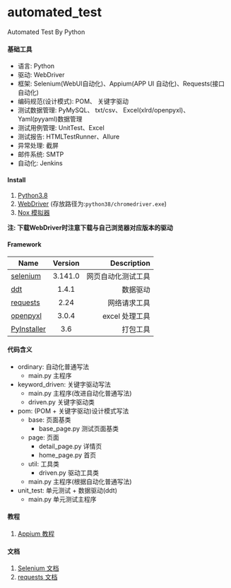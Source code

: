 # automated_test
Automated Test By Python

#### 基础工具
- 语言: Python
- 驱动: WebDriver
- 框架: Selenium(WebUI自动化)、Appium(APP UI 自动化)、Requests(接口自动化)
- 编码规范(设计模式): POM、 关键字驱动
- 测试数据管理: PyMySQL、 txt/csv、 Excel(xlrd/openpyxl)、 Yaml(pyyaml)数据管理
- 测试用例管理: UnitTest、Excel
- 测试报告: HTMLTestRunner、Allure
- 异常处理: 截屏
- 邮件系统: SMTP
- 自动化: Jenkins

#### Install

1. [Python3.8](https://www.python.org/downloads/)
2. [WebDriver](https://www.selenium.dev/documentation/en/getting_started_with_webdriver/third_party_drivers_and_plugins/) (存放路径为:`python38/chromedriver.exe`)
3. [Nox 模拟器](https://www.yeshen.com/) 

**注: 下载WebDriver时注意下载与自己浏览器对应版本的驱动** 

#### Framework

| Name        | Version           | Description  |
| ------------- |:-------------:| -----:|
| [selenium](https://www.selenium.dev/)      | 3.141.0 | 网页自动化测试工具 |
| [ddt](https://github.com/datadriventests/ddt)      | 1.4.1 | 数据驱动 |
| [requests](https://requests.readthedocs.io/en/master/)      | 2.24 | 网络请求工具 |
| [openpyxl](https://openpyxl.readthedocs.io/en/stable/)      | 3.0.4 | excel 处理工具 |
| [PyInstaller](http://www.pyinstaller.org/)      | 3.6 | 打包工具 |

#### 代码含义
- ordinary: 自动化普通写法
    - main.py 主程序
- keyword_driven: 关键字驱动写法
    - main.py 主程序(改进自动化普通写法)
    - driven.py 关键字驱动类
- pom: (POM + 关键字驱动)设计模式写法
    - base: 页面基类
        - base_page.py 测试页面基类
    - page: 页面
        - detail_page.py 详情页
        - home_page.py 首页
    - util: 工具类
        - driven.py 驱动工具类
    - main.py 主程序(根据自动化普通写法)
- unit_test: 单元测试 + 数据驱动(ddt)
    - main.py 单元测试主程序

#### 教程
1. [Appium 教程](https://www.jianshu.com/p/4e20838cbf70)
    
#### 文档
1. [Selenium 文档](https://www.selenium.dev/documentation/en/)
2. [requests 文档](https://requests.readthedocs.io/zh_CN/latest/)
